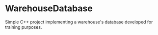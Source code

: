 # WarehouseDatabase
Simple C++ project implementing a warehouse's database developed for training purposes.
